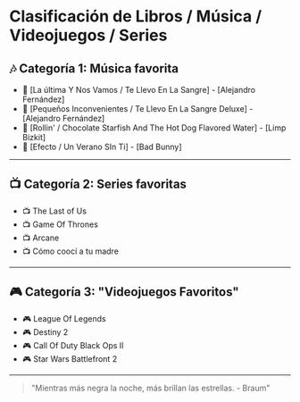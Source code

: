 # Clasificación de Libros / Música / Videojuegos / Series

## 🎶 Categoría 1: Música favorita
- 🎵 [La última Y Nos Vamos / Te Llevo En La Sangre] - [Alejandro Fernández]
- 🎵 [Pequeños Inconvenientes / Te Llevo En La Sangre Deluxe] - [Alejandro Fernández]
- 🎵 [Rollin' / Chocolate Starfish And The Hot Dog Flavored Water] - [Limp Bizkit]
- 🎵 [Efecto / Un Verano SIn Ti] - [Bad Bunny]

---

## 📺 Categoría 2: Series favoritas
- 📺 The Last of Us
- 📺 Game Of Thrones
- 📺 Arcane
- 📺 Cómo coocí a tu madre   

---

## 🎮 Categoría 3: "Videojuegos Favoritos"
- 🎮 League Of Legends
- 🎮 Destiny 2
- 🎮 Call Of Duty Black Ops II
- 🎮 Star Wars Battlefront 2

---


> "Mientras más negra la noche, más brillan las estrellas. - Braum"
